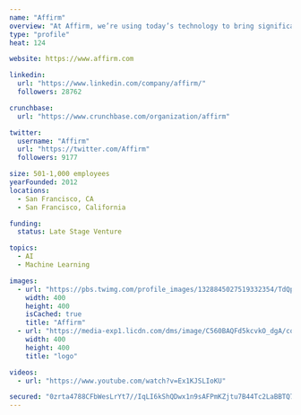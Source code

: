 ```yaml
---
name: "Affirm"
overview: "At Affirm, we’re using today’s technology to bring significant disruptive innovation to the financial industry. We focus on improving the lives of consumers by delivering simple, honest and transparent financial products."
type: "profile"
heat: 124

website: https://www.affirm.com

linkedin:
  url: "https://www.linkedin.com/company/affirm/"
  followers: 28762

crunchbase:
  url: "https://www.crunchbase.com/organization/affirm"

twitter:
  username: "Affirm"
  url: "https://twitter.com/Affirm"
  followers: 9177

size: 501-1,000 employees
yearFounded: 2012
locations:
  - San Francisco, CA
  - San Francisco, California

funding:
  status: Late Stage Venture

topics:
  - AI
  - Machine Learning

images:
  - url: "https://pbs.twimg.com/profile_images/1328845027519332354/TdQpAQ6K_400x400.jpg"
    width: 400
    height: 400
    isCached: true
    title: "Affirm"
  - url: "https://media-exp1.licdn.com/dms/image/C560BAQFd5kcvkO_dgA/company-logo_200_200/0?e=1594857600&v=beta&t=6EDJ4EBaqAfkmdcAb0VR86QNkBp9Qu6ytBznQ3_vKsE"
    width: 400
    height: 400
    title: "logo"

videos:
  - url: "https://www.youtube.com/watch?v=Ex1KJSLIoKU"

secured: "0zrta4788CFbWesLrYt7//IqLI6kShQDwx1n9sAFPmKZjtu7B44Tc2LaBBTQ7ECR2uLq0Q/asHdRny6nQWxgqUKfifhmP2YsvgjlP/kl1v3y+AFvBIuylDZ5s0slJ1SqEX3KQ4tMHm0OH5wjwv33G/kExgXl9wSOoPIA9QgqDcagR4nBwkgvcARnKl6pPhgAuxHS9Gh+lAuT4wllckTBTBwSyO8q9Q58fOYUMb1An5znOxYX4N9qOX6xVYP6uH+elTsnNijRexOlP7XUlzd4QavGSCrOYLYgZCtYoQIk57Ie/kdYpC2Ek1pfmN2LJyDCm2RqgCvrWBncMgEQWaqhaMTNZtYXvUOlm6rkOq2dgKZMPH4Ml/ogx9OO0n1p/3b9V0rVwg4wsv5dflMslzE+t4pbU3vCZJzXymnvFiCl37s=;V+BzbM2FsTgHpvY2xM0gKw=="
---
```


